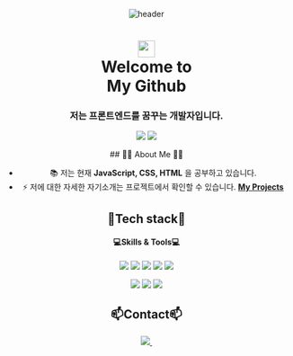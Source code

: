 <div align="center">
  
![header](https://capsule-render.vercel.app/api?type=waving&color=58ACFA&height=120&section=header)

<h1 align="center"><img src="https://raw.githubusercontent.com/MartinHeinz/MartinHeinz/master/wave.gif" width="30px"></br>Welcome to<br/>My Github</h1>
<h3 align="center">저는 프론트엔드를 꿈꾸는 개발자입니다.</h3>
  
<img src="https://github-readme-stats.vercel.app/api?username=inyoung-dev&show_icons=true&theme=radical" />
<img src="http://mazassumnida.wtf/api/v2/generate_badge?boj=inzero1998" />

</p>
## 🙋‍♂️ About Me 🙋‍♂️

- 📚 저는 현재 **JavaScript, CSS, HTML** 을 공부하고 있습니다.
- ⚡ 저에 대한 자세한 자기소개는 프로젝트에서 확인할 수 있습니다. **[My Projects](#)**

## 🌱Tech stack🌱 
<h4 align="center"> 💻Skills & Tools💻 </h4>
<img src="https://img.shields.io/badge/javascript-F7DF1E?style=for-the-badge&logo=javascript&logoColor=white">
<img src="https://img.shields.io/badge/html5-E34F26?style=for-the-badge&logo=html5&logoColor=white">
<img src="https://img.shields.io/badge/css3-1572B6?style=for-the-badge&logo=css3&logoColor=white">
<img src="https://img.shields.io/badge/React-20232A?style=for-the-badge&logo=react&logoColor=61DAFB">
<img src="https://img.shields.io/badge/Bootstrap-563D7C?style=for-the-badge&logo=bootstrap&logoColor=white"></p>

<img src="https://img.shields.io/badge/Visual_Studio_Code-0078D4?style=for-the-badge&logo=visual%20studio%20code&logoColor=white">
<img src="https://img.shields.io/badge/GitHub-100000?style=for-the-badge&logo=github&logoColor=white">
<img src="https://img.shields.io/badge/replit-667881?style=for-the-badge&logo=replit&logoColor=white">


## 📫Contact📫
<a href="20212908@soongsil.ac.kr">
  <img
    src="https://img.shields.io/badge/inzero1998@gmail.com-0078D4?style=for-the-badge&logo=microsoftoutlook&logoColor=white"/>&nbsp
</a>

